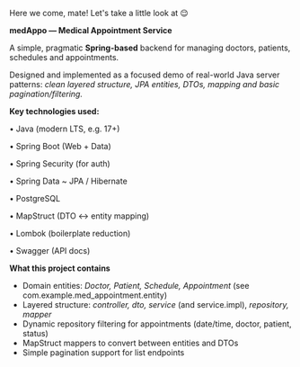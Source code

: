 Here we come, mate! Let's take a little look at 😌


**medAppo — Medical Appointment Service**

A simple, pragmatic **Spring-based** backend for 
managing doctors, patients, schedules and appointments.

Designed and implemented as a focused demo of real-world Java server patterns: 
_clean layered structure, JPA entities, DTOs, mapping and basic pagination/filtering._

**Key technologies used:**

• Java (modern LTS, e.g. 17+)

• Spring Boot (Web + Data)

• Spring Security (for auth)

• Spring Data ~ JPA / Hibernate

• PostgreSQL

• MapStruct (DTO ↔ entity mapping)

• Lombok (boilerplate reduction)

• Swagger (API docs)


**What this project contains**

- Domain entities: _Doctor, Patient, Schedule, Appointment_ (see com.example.med_appointment.entity)
- Layered structure: _controller, dto, service_ (and service.impl), _repository, mapper_
- Dynamic repository filtering for appointments (date/time, doctor, patient, status)
- MapStruct mappers to convert between entities and DTOs
- Simple pagination support for list endpoints
